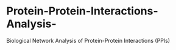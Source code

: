 # Protein-Protein-Interactions-Analysis-
Biological Network Analysis of Protein-Protein Interactions (PPIs)
